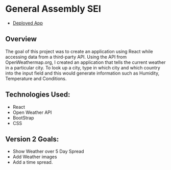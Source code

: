 # General Assembly SEI

* [Deployed App](https://adoring-jackson-8fd4b8.netlify.com/)


## Overview

The goal of this project was to create an application using React while accessing data from a third-party API. Using the API from OpenWeathermap.org, I created an application that tells the current weather in a particular city. To look up a city, type in which city and which country into the input field and this would generate information such as Humidity, Temperature and Conditions. 

## Technologies Used:
* React
* Open Weather API
* BootStrap
* CSS

## Version 2 Goals:
* Show  Weather over 5 Day Spread
* Add Weather images
* Add a time spread.

<!-- ## ERD

![ERD](client/public/ERD.jpg)

## Wireframes

![Home](client/public/Home.jpg)

![Team Page](client/public/teamPage.jpg)

![Merchandise Page](client/public/merchPage.jpg)

![Schedule Page](client/public/schedPage.jpg) -->
